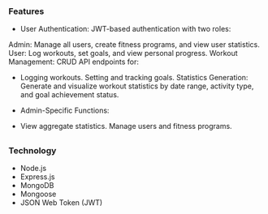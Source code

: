 ### Features
* User Authentication: JWT-based authentication with two roles:

Admin: Manage all users, create fitness programs, and view user statistics.
User: Log workouts, set goals, and view personal progress.
Workout Management: CRUD API endpoints for:

* Logging workouts.
Setting and tracking goals.
Statistics Generation: Generate and visualize workout statistics by date range, activity type, and goal achievement status.

* Admin-Specific Functions:

* View aggregate statistics.
Manage users and fitness programs.

##
###  Technology 

* Node.js
* Express.js
* MongoDB
* Mongoose
* JSON Web Token (JWT)
